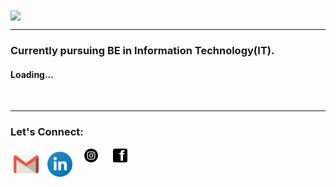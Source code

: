 <img align="center" src="https://readme-typing-svg.herokuapp.com?color=5F6769&size=30&center=true&vCenter=true&width=550&height=70&lines=Hello+Guys+I'm+Het+Bhavsar;+An+Open+Source+Enthusiast+☀;Frontend+Web+Developer+💻;">
<br>
<hr/>

<h3 align="centre">Currently pursuing BE in Information Technology(IT).</h3>
<h4>Loading...</h4>
<br>
<hr/>

### Let's Connect:

<a href="mailto:erhetbhavsar@gmail.com"> <img src="https://github.com/deveshparmar/deveshparmar/blob/main/gmail.png" alt="Gmail" height="40" style="vertical-align:top; margin:5px"></a>
<a href="https://www.linkedin.com/in/het-bhavsar-0b175b218/" target="_blank" rel="noopener noreferrer"> <img src="https://github.com/deveshparmar/deveshparmar/blob/main/linkedin(2).png" alt="LinkedIn" height="40" style="vertical-align:top; margin:5px"></a>
<a href="https://www.instagram.com/hetbhavsar2938/"><img src="Instagram.svg" width="22px" alt="Instagram Icon" hspace="10"></a>
<a href="https://www.facebook.com/het.bhavsar.1671"><img src="Facebook.svg" width="23px" height="22px" alt="Facebook Icon" hspace="10"></a>

<br />


<!--
**Hetbhavsar22/Hetbhavsar22** is a ✨ _special_ ✨ repository because its `README.md` (this file) appears on your GitHub profile.

Here are some ideas to get you started:

- 🔭 I’m currently working on ...
- 🌱 I’m currently learning ...
- 👯 I’m looking to collaborate on ...
- 🤔 I’m looking for help with ...
- 💬 Ask me about ...
- 📫 How to reach me: ...
- 😄 Pronouns: ...
- ⚡ Fun fact: ...
-->
